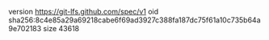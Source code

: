 version https://git-lfs.github.com/spec/v1
oid sha256:8c4e85a29a69218cabe6f69ad3927c388fa187dc75f61a10c735b64a9e702183
size 43618
